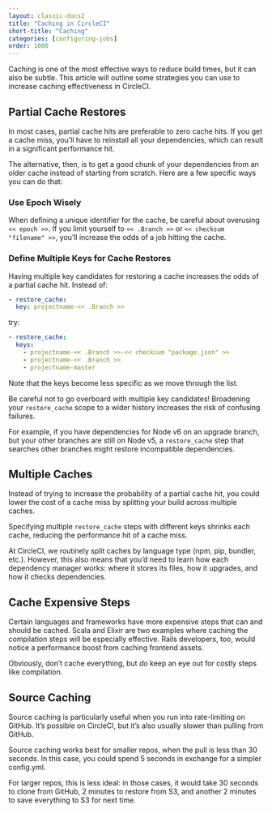 ```yaml
---
layout: classic-docs2
title: "Caching in CircleCI"
short-title: "Caching"
categories: [configuring-jobs]
order: 1000
---
```


Caching is one of the most effective ways to reduce build times, but it can also be subtle. This article will outline some strategies you can use to increase caching effectiveness in CircleCI.

## Partial Cache Restores

In most cases, partial cache hits are preferable to zero cache hits. If you get a cache miss, you’ll have to reinstall all your dependencies, which can result in a significant performance hit.

The alternative, then, is to get a good chunk of your dependencies from an older cache instead of starting from scratch. Here are a few specific ways you can do that:

### Use Epoch Wisely

When defining a unique identifier for the cache, be careful about overusing `<< epoch >>`. If you limit yourself to `<< .Branch >>` or `<< checksum "filename" >>`, you’ll increase the odds of a job hitting the cache.

### Define Multiple Keys for Cache Restores

Having multiple key candidates for restoring a cache increases the odds of a partial cache hit. Instead of:

```yaml
- restore_cache:
  key: projectname-<< .Branch >>
```

try:

```yaml
- restore_cache:
  keys:
    - projectname-<< .Branch >>-<< checksum "package.json" >>
    - projectname-<< .Branch >>
    - projectname-master
```

Note that the keys become less specific as we move through the list.

Be careful not to go overboard with multiple key candidates! Broadening your `restore_cache` scope to a wider history increases the risk of confusing failures.

For example, if you have dependencies for Node v6 on an upgrade branch, but your other branches are still on Node v5, a `restore_cache` step that searches other branches might restore incompatible dependencies.

## Multiple Caches

Instead of trying to increase the probability of a partial cache hit, you could lower the cost of a cache miss by splitting your build across multiple caches.

Specifying multiple `restore_cache` steps with different keys shrinks each cache, reducing the performance hit of a cache miss.

At CircleCI, we routinely split caches by language type (npm, pip, bundler, etc.). However, this also means that you’d need to learn how each dependency manager works: where it stores its files, how it upgrades, and how it checks dependencies.

## Cache Expensive Steps

Certain languages and frameworks have more expensive steps that can and should be cached. Scala and Elixir are two examples where caching the compilation steps will be especially effective. Rails developers, too, would notice a performance boost from caching frontend assets.

Obviously, don’t cache everything, but _do_ keep an eye out for costly steps like compilation.

## Source Caching

Source caching is particularly useful when you run into rate-limiting on GitHub. It’s possible on CircleCI, but it’s also usually slower than pulling from GitHub.

Source caching works best for smaller repos, when the pull is less than 30 seconds. In this case, you could spend 5 seconds in exchange for a simpler config.yml.

For larger repos, this is less ideal: in those cases, it would take 30 seconds to clone from GitHub, 2 minutes to restore from S3, and another 2 minutes to save everything to S3 for next time.
